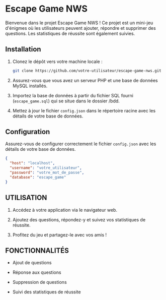 # Escape Game NWS

Bienvenue dans le projet Escape Game NWS ! Ce projet est un mini-jeu d'énigmes où les utilisateurs peuvent ajouter, répondre et supprimer des questions. Les statistiques de réussite sont également suivies.

## Installation

1. Clonez le dépôt vers votre machine locale :

    ```bash
    git clone https://github.com/votre-utilisateur/escape-game-nws.git
    ```

2. Assurez-vous que vous avez un serveur PHP et une base de données MySQL installés.

3. Importez la base de données à partir du fichier SQL fourni (`escape_game.sql`) qui se situe dans le dossier /bdd.

4. Mettez à jour le fichier `config.json` dans le répertoire racine avec les détails de votre base de données.

## Configuration

Assurez-vous de configurer correctement le fichier `config.json` avec les détails de votre base de données.

```json
{
  "host": "localhost",
  "username": "votre_utilisateur",
  "password": "votre_mot_de_passe",
  "database": "escape_game"
}
```

## UTILISATION 

1. Accédez à votre application via le navigateur web.

2. Ajoutez des questions, répondez-y et suivez vos statistiques de réussite.

3. Profitez du jeu et partagez-le avec vos amis !

## FONCTIONNALITÉS

- Ajout de questions

- Réponse aux questions

- Suppression de questions

- Suivi des statistiques de réussite